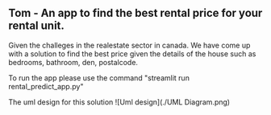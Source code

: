 ## Tom - An app to find the best rental price for your rental unit.

Given the challeges in the realestate sector in canada. We have come up with a
solution to find the best price given the details of the house such as bedrooms, bathroom, den, postalcode.

To run the app please use the command "streamlit run rental_predict_app.py"

The uml design for this solution ![Uml design](./UML Diagram.png)
